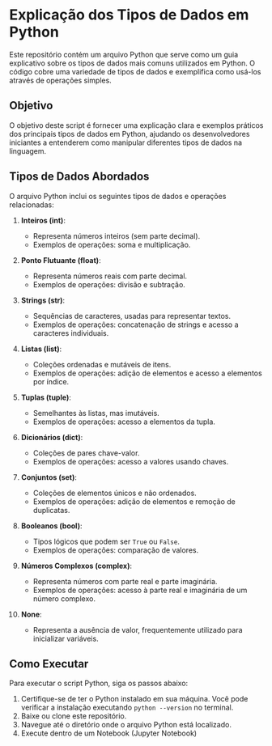 # Explicação dos Tipos de Dados em Python

Este repositório contém um arquivo Python que serve como um guia explicativo sobre os tipos de dados mais comuns utilizados em Python. O código cobre uma variedade de tipos de dados e exemplifica como usá-los através de operações simples.

## Objetivo

O objetivo deste script é fornecer uma explicação clara e exemplos práticos dos principais tipos de dados em Python, ajudando os desenvolvedores iniciantes a entenderem como manipular diferentes tipos de dados na linguagem.

## Tipos de Dados Abordados

O arquivo Python inclui os seguintes tipos de dados e operações relacionadas:

1. **Inteiros (int)**: 
   - Representa números inteiros (sem parte decimal).
   - Exemplos de operações: soma e multiplicação.

2. **Ponto Flutuante (float)**:
   - Representa números reais com parte decimal.
   - Exemplos de operações: divisão e subtração.

3. **Strings (str)**:
   - Sequências de caracteres, usadas para representar textos.
   - Exemplos de operações: concatenação de strings e acesso a caracteres individuais.

4. **Listas (list)**:
   - Coleções ordenadas e mutáveis de itens.
   - Exemplos de operações: adição de elementos e acesso a elementos por índice.

5. **Tuplas (tuple)**:
   - Semelhantes às listas, mas imutáveis.
   - Exemplos de operações: acesso a elementos da tupla.

6. **Dicionários (dict)**:
   - Coleções de pares chave-valor.
   - Exemplos de operações: acesso a valores usando chaves.

7. **Conjuntos (set)**:
   - Coleções de elementos únicos e não ordenados.
   - Exemplos de operações: adição de elementos e remoção de duplicatas.

8. **Booleanos (bool)**:
   - Tipos lógicos que podem ser `True` ou `False`.
   - Exemplos de operações: comparação de valores.

9. **Números Complexos (complex)**:
   - Representa números com parte real e parte imaginária.
   - Exemplos de operações: acesso à parte real e imaginária de um número complexo.

10. **None**:
    - Representa a ausência de valor, frequentemente utilizado para inicializar variáveis.

## Como Executar

Para executar o script Python, siga os passos abaixo:

1. Certifique-se de ter o Python instalado em sua máquina. Você pode verificar a instalação executando `python --version` no terminal.
2. Baixe ou clone este repositório.
3. Navegue até o diretório onde o arquivo Python está localizado.
4. Execute dentro de um Notebook (Jupyter Notebook)
